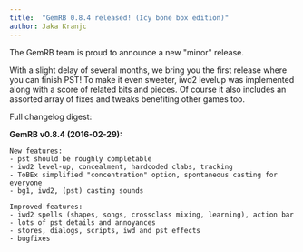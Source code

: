 ```yaml
---
title:  "GemRB 0.8.4 released! (Icy bone box edition)"
author: Jaka Kranjc
---
```


The GemRB team is proud to announce a new "minor" release.

With a slight delay of several months, we bring you the first release where you can finish PST!
To make it even sweeter, iwd2 levelup was implemented along with a score of related bits and
pieces. Of course it also includes an assorted array of fixes and tweaks benefiting other games too.

Full changelog digest:

**GemRB v0.8.4 (2016-02-29):**

    New features:
    - pst should be roughly completable
    - iwd2 level-up, concealment, hardcoded clabs, tracking
    - ToBEx simplified "concentration" option, spontaneous casting for everyone
    - bg1, iwd2, (pst) casting sounds

    Improved features:
    - iwd2 spells (shapes, songs, crossclass mixing, learning), action bar
    - lots of pst details and annoyances
    - stores, dialogs, scripts, iwd and pst effects
    - bugfixes
